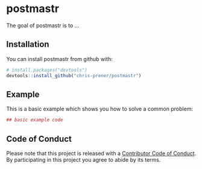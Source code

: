 
<!-- README.md is generated from README.Rmd. Please edit that file -->
postmastr
=========

The goal of postmastr is to ...

Installation
------------

You can install postmastr from github with:

``` r
# install.packages("devtools")
devtools::install_github("chris-prener/postmastr")
```

Example
-------

This is a basic example which shows you how to solve a common problem:

``` r
## basic example code
```

Code of Conduct
---------------

Please note that this project is released with a [Contributor Code of Conduct](CONDUCT.md). By participating in this project you agree to abide by its terms.
